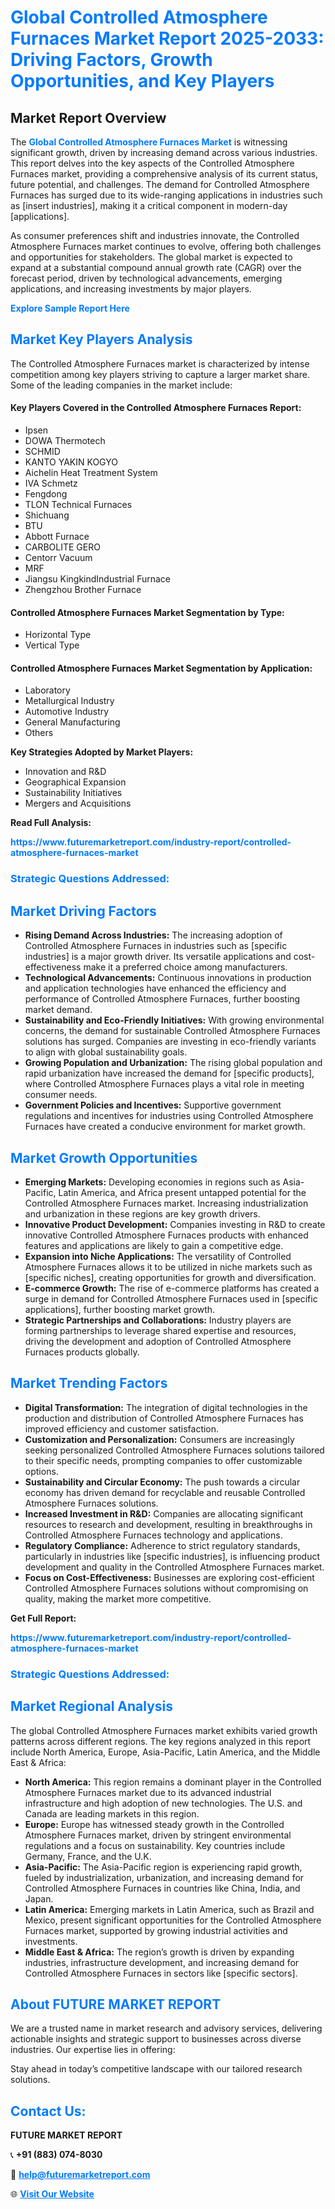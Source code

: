 <h1 style="color: #007BFF;">Global Controlled Atmosphere Furnaces Market Report 2025-2033: Driving Factors, Growth Opportunities, and Key Players</h1>

<section id="overview">
<h2>Market Report Overview</h2>
<p>The <a href="https://www.futuremarketreport.com/industry-report/controlled-atmosphere-furnaces-market" style="color: #007BFF; text-decoration: none;"><strong>Global Controlled Atmosphere Furnaces Market</strong></a> is witnessing significant growth, driven by increasing demand across various industries. This report delves into the key aspects of the Controlled Atmosphere Furnaces market, providing a comprehensive analysis of its current status, future potential, and challenges. The demand for Controlled Atmosphere Furnaces has surged due to its wide-ranging applications in industries such as [insert industries], making it a critical component in modern-day [applications].</p>
<p>As consumer preferences shift and industries innovate, the Controlled Atmosphere Furnaces market continues to evolve, offering both challenges and opportunities for stakeholders. The global market is expected to expand at a substantial compound annual growth rate (CAGR) over the forecast period, driven by technological advancements, emerging applications, and increasing investments by major players.</p>
</section>

<section id="overview">
<p><a href="https://www.futuremarketreport.com/request-sample/reportId=28850" style="color: #007BFF; text-decoration: none;"><strong>Explore Sample Report Here</strong></a></p>
</section>

<section id="key-players">
<h2 style="color: #007BFF;">Market Key Players Analysis</h2>
<p>The Controlled Atmosphere Furnaces market is characterized by intense competition among key players striving to capture a larger market share. Some of the leading companies in the market include:</p>
<h4>Key Players Covered in the Controlled Atmosphere Furnaces Report:</h4>
<ul><li>Ipsen</li><li>DOWA Thermotech</li><li>SCHMID</li><li>KANTO YAKIN KOGYO</li><li>Aichelin Heat Treatment System</li><li>IVA Schmetz</li><li>Fengdong</li><li>TLON Technical Furnaces</li><li>Shichuang</li><li>BTU</li><li>Abbott Furnace</li><li>CARBOLITE GERO</li><li>Centorr Vacuum</li><li>MRF</li><li>Jiangsu KingkindIndustrial Furnace</li><li>Zhengzhou Brother Furnace</li></ul>
<h4>Controlled Atmosphere Furnaces Market Segmentation by Type:</h4>
<ul><li>Horizontal Type</li><li>Vertical Type</li></ul>

<h4>Controlled Atmosphere Furnaces Market Segmentation by Application:</h4>
<ul><li>Laboratory</li><li>Metallurgical Industry</li><li>Automotive Industry</li><li>General Manufacturing</li><li>Others</li></ul>
<p><strong>Key Strategies Adopted by Market Players:</strong></p>
<ul>
<li>Innovation and R&D</li>
<li>Geographical Expansion</li>
<li>Sustainability Initiatives</li>
<li>Mergers and Acquisitions</li>
</ul>
</section>

<section>
<p><strong>Read Full Analysis: </strong></p><a href="https://www.futuremarketreport.com/industry-report/controlled-atmosphere-furnaces-market" style="color: #007BFF; text-decoration: none;"><strong>https://www.futuremarketreport.com/industry-report/controlled-atmosphere-furnaces-market</strong></a>
<h3 style="color: #007BFF;">Strategic Questions Addressed:</h3>
</section>

<section id="driving-factors">
<h2 style="color: #007BFF;">Market Driving Factors</h2>
<ul>
<li><strong>Rising Demand Across Industries:</strong> The increasing adoption of Controlled Atmosphere Furnaces in industries such as [specific industries] is a major growth driver. Its versatile applications and cost-effectiveness make it a preferred choice among manufacturers.</li>
<li><strong>Technological Advancements:</strong> Continuous innovations in production and application technologies have enhanced the efficiency and performance of Controlled Atmosphere Furnaces, further boosting market demand.</li>
<li><strong>Sustainability and Eco-Friendly Initiatives:</strong> With growing environmental concerns, the demand for sustainable Controlled Atmosphere Furnaces solutions has surged. Companies are investing in eco-friendly variants to align with global sustainability goals.</li>
<li><strong>Growing Population and Urbanization:</strong> The rising global population and rapid urbanization have increased the demand for [specific products], where Controlled Atmosphere Furnaces plays a vital role in meeting consumer needs.</li>
<li><strong>Government Policies and Incentives:</strong> Supportive government regulations and incentives for industries using Controlled Atmosphere Furnaces have created a conducive environment for market growth.</li>
</ul>
</section>

<section id="growth-opportunities">
<h2 style="color: #007BFF;">Market Growth Opportunities</h2>
<ul>
<li><strong>Emerging Markets:</strong> Developing economies in regions such as Asia-Pacific, Latin America, and Africa present untapped potential for the Controlled Atmosphere Furnaces market. Increasing industrialization and urbanization in these regions are key growth drivers.</li>
<li><strong>Innovative Product Development:</strong> Companies investing in R&D to create innovative Controlled Atmosphere Furnaces products with enhanced features and applications are likely to gain a competitive edge.</li>
<li><strong>Expansion into Niche Applications:</strong> The versatility of Controlled Atmosphere Furnaces allows it to be utilized in niche markets such as [specific niches], creating opportunities for growth and diversification.</li>
<li><strong>E-commerce Growth:</strong> The rise of e-commerce platforms has created a surge in demand for Controlled Atmosphere Furnaces used in [specific applications], further boosting market growth.</li>
<li><strong>Strategic Partnerships and Collaborations:</strong> Industry players are forming partnerships to leverage shared expertise and resources, driving the development and adoption of Controlled Atmosphere Furnaces products globally.</li>
</ul>
</section>

<section id="trending-factors">
<h2 style="color: #007BFF;">Market Trending Factors</h2>
<ul>
<li><strong>Digital Transformation:</strong> The integration of digital technologies in the production and distribution of Controlled Atmosphere Furnaces has improved efficiency and customer satisfaction.</li>
<li><strong>Customization and Personalization:</strong> Consumers are increasingly seeking personalized Controlled Atmosphere Furnaces solutions tailored to their specific needs, prompting companies to offer customizable options.</li>
<li><strong>Sustainability and Circular Economy:</strong> The push towards a circular economy has driven demand for recyclable and reusable Controlled Atmosphere Furnaces solutions.</li>
<li><strong>Increased Investment in R&D:</strong> Companies are allocating significant resources to research and development, resulting in breakthroughs in Controlled Atmosphere Furnaces technology and applications.</li>
<li><strong>Regulatory Compliance:</strong> Adherence to strict regulatory standards, particularly in industries like [specific industries], is influencing product development and quality in the Controlled Atmosphere Furnaces market.</li>
<li><strong>Focus on Cost-Effectiveness:</strong> Businesses are exploring cost-efficient Controlled Atmosphere Furnaces solutions without compromising on quality, making the market more competitive.</li>
</ul>
</section>

<section>
<p><strong>Get Full Report: </strong></p><a href="https://www.futuremarketreport.com/industry-report/controlled-atmosphere-furnaces-market" style="color: #007BFF; text-decoration: none;"><strong>https://www.futuremarketreport.com/industry-report/controlled-atmosphere-furnaces-market</strong></a>
<h3 style="color: #007BFF;">Strategic Questions Addressed:</h3>
</section>


<section id="regional-analysis">
<h2 style="color: #007BFF;">Market Regional Analysis</h2>
<p>The global Controlled Atmosphere Furnaces market exhibits varied growth patterns across different regions. The key regions analyzed in this report include North America, Europe, Asia-Pacific, Latin America, and the Middle East & Africa:</p>
<ul>
<li><strong>North America:</strong> This region remains a dominant player in the Controlled Atmosphere Furnaces market due to its advanced industrial infrastructure and high adoption of new technologies. The U.S. and Canada are leading markets in this region.</li>
<li><strong>Europe:</strong> Europe has witnessed steady growth in the Controlled Atmosphere Furnaces market, driven by stringent environmental regulations and a focus on sustainability. Key countries include Germany, France, and the U.K.</li>
<li><strong>Asia-Pacific:</strong> The Asia-Pacific region is experiencing rapid growth, fueled by industrialization, urbanization, and increasing demand for Controlled Atmosphere Furnaces in countries like China, India, and Japan.</li>
<li><strong>Latin America:</strong> Emerging markets in Latin America, such as Brazil and Mexico, present significant opportunities for the Controlled Atmosphere Furnaces market, supported by growing industrial activities and investments.</li>
<li><strong>Middle East & Africa:</strong> The region’s growth is driven by expanding industries, infrastructure development, and increasing demand for Controlled Atmosphere Furnaces in sectors like [specific sectors].</li>
</ul>
</section>

<footer>
<h2 style="color: #007BFF;">About FUTURE MARKET REPORT</h2>
<p>We are a trusted name in market research and advisory services, delivering actionable insights and strategic support to businesses across diverse industries. Our expertise lies in offering:</p>

<p>Stay ahead in today’s competitive landscape with our tailored research solutions.</p>

<h2 style="color: #007BFF;">Contact Us:</h2>
<p><strong>FUTURE MARKET REPORT</strong></p>
<p>📞 <strong>+91 (883) 074-8030</strong></p>
<p>📧 <strong><a href="mailto:help@futuremarketreport.com" style="color: #007BFF;">help@futuremarketreport.com</a></strong></p>
<p>🌐 <strong><a href="https://www.futuremarketreport.com/" style="color: #007BFF;">Visit Our Website</a></strong></p>
</footer>